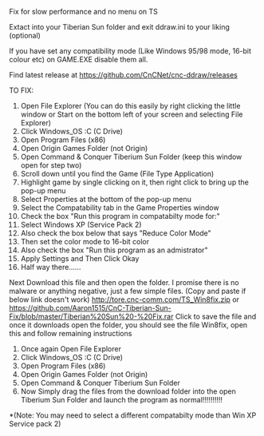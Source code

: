 Fix for slow performance and no menu on TS

Extact into your Tiberian Sun folder and exit ddraw.ini to your liking (optional)

If you have set any compatibility mode (Like Windows 95/98 mode, 16-bit colour etc) on GAME.EXE disable them all.

Find latest release at https://github.com/CnCNet/cnc-ddraw/releases


TO FIX:

1. Open File Explorer   (You can do this easily by right clicking the little window or Start on the bottom left of your screen and selecting File Explorer)
2. Click Windows_OS :C (C Drive)
3. Open Program Files (x86)
4. Open Origin Games Folder (not Origin)
5. Open Command & Conquer Tiberium Sun Folder (keep this window open for step two)
6. Scroll down until you find the Game (File Type Application)
7. Highlight game by single clicking on it, then right click to bring up the pop-up menu
8. Select Properties at the bottom of the pop-up menu
9. Select the Compatability tab in the Game Properties window
10. Check the box "Run this program in compatabilty mode for:"
11. Select Windows XP (Service Pack 2)
12. Also check the box below that says "Reduce Color Mode"
13. Then set the color mode to 16-bit color
14. Also check the box "Run this program as an admistrator"
15. Apply Settings and Then Click Okay
16. Half way there......

Next Download this file and then open the folder.  I promise there is no malware or anything negative, just a few simple files.  (Copy and paste if below link doesn't work)
http://tore.cnc-comm.com/TS_Win8fix.zip
or
https://github.com/Aaron1515/CnC-Tiberian-Sun-Fix/blob/master/Tiberian%20Sun%20-%20Fix.rar
Click to save the file and once it downloads open the folder, you should see the file Win8fix, open this and follow remaining instructions

1. Once again Open File Explorer   
2. Click Windows_OS :C (C Drive)
3. Open Program Files (x86)
4. Open Origin Games Folder (not Origin)
5. Open Command & Conquer Tiberium Sun Folder
6. Now Simply drag the files from the download folder into the open Tiberium Sun Folder and launch the program as normal!!!!!!!!!!

*(Note: You may need to select a different compatabilty mode than Win XP Service pack 2)